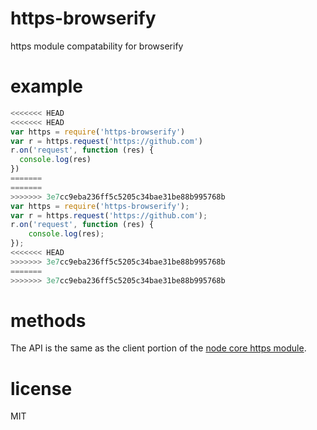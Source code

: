 # https-browserify

https module compatability for browserify

# example

``` js
<<<<<<< HEAD
<<<<<<< HEAD
var https = require('https-browserify')
var r = https.request('https://github.com')
r.on('request', function (res) {
  console.log(res)
})
=======
=======
>>>>>>> 3e7cc9eba236ff5c5205c34bae31be88b995768b
var https = require('https-browserify');
var r = https.request('https://github.com');
r.on('request', function (res) {
    console.log(res);
});
<<<<<<< HEAD
>>>>>>> 3e7cc9eba236ff5c5205c34bae31be88b995768b
=======
>>>>>>> 3e7cc9eba236ff5c5205c34bae31be88b995768b
```

# methods

The API is the same as the client portion of the
[node core https module](http://nodejs.org/docs/latest/api/https.html).

# license

MIT
